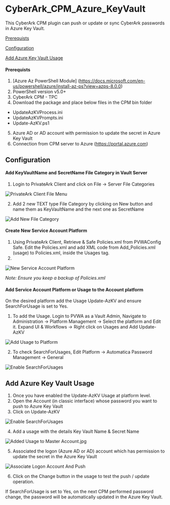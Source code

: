 # CyberArk_CPM_Azure_KeyVault
This CyberArk CPM plugin can push or update or sync CyberArk passwords in Azure Key Vault.

[Prerequists](#prerequists)

[Configuration](#configuration)

[Add Azure Key Vault Usage](#add-azure-key-vault-usage)

#### Prerequists
1. [Azure Az PowerShell Module] (https://docs.microsoft.com/en-us/powershell/azure/install-az-ps?view=azps-8.0.0)
2. PowerShell version v5.0+
3. CyberArk CPM - TPC
4. Download the package and place below files in the CPM bin folder
- UpdateAzKVProcess.ini
- UpdateAzKVPrompts.ini
- Update-AzKV.ps1
5. Azure AD or AD account with permission to update the secret in Azure Key Vault
6. Connection from CPM server to Azure (https://portal.azure.com)

## Configuration

#### Add KeyVaultName and SecretName File Category in Vault Server
1. Login to PrivateArk Client and click on File -> Server File Categories

![PrivateArk Client File Menu](docs/images/PrivateArk_Client_File_Menu.jpg)

2. Add 2 new TEXT type File Category by clicking on New button and name them as KeyVaultName and the next one as SecretName

![Add New File Category](docs/images/Add_New_File_Category.jpg)

#### Create New Service Account Platform
1. Using PrivateArk Client, Retrieve & Safe Policies.xml from PVWAConfig Safe. Edit the Policies.xml and add XML code from Add_Policies.xml (usage) to Policies.xml, inside the Usages tag.
2. 
![New Service Account Platform](docs/images/Add_Service_Platform_to_Policies_xml.jpg)

_Note: Ensure you keep a backup of Policies.xml_

#### Add Service Account Platform or Usage to the Account platform
On the desired platform add the Usage Update-AzKV and ensure SearchForUsage is set to Yes.
1. To add the Usage. Login to PVWA as a Vault Admin, Navigate to Administration -> Platform Management -> Select the platform and Edit it. Expand UI & Workflows -> Right click on Usages and Add Update-AzKV

![Add Usage to Platform](docs/images/Add_Usage_To_Platform.jpg)

2. To check SearchForUsages, Edit Platform -> Automatica Password Management -> General

![Enable SearchForUsages](docs/images/Enable_SearchForUsages.jpg)

## Add Azure Key Vault Usage
1. Once you have enabled the Update-AzKV Usage at platform level.
2. Open the Account (in classic interface) whose password you want to push to Azure Key Vault
3. Click on Update-AzKV

![Enable SearchForUsages](docs/images/Enable_SearchForUsages.jpg)

4. Add a usage with the details Key Vault Name & Secret Name

![Added Usage to Master Account.jpg](docs/images/Added_Usage_to_Master_Account.jpg)

5. Associated the logon (Azure AD or AD) account which has permission to update the secret in the Azure Key Vault

![Associate Logon Account And Push](docs/images/Associate_Logon_Account_And_Push.jpg)

6. Click on the Change button in the usage to test the push / update operation.

If SearchForUsage is set to Yes, on the next CPM performed password change, the password will be automatically updated in the Azure Key Vault.
 
